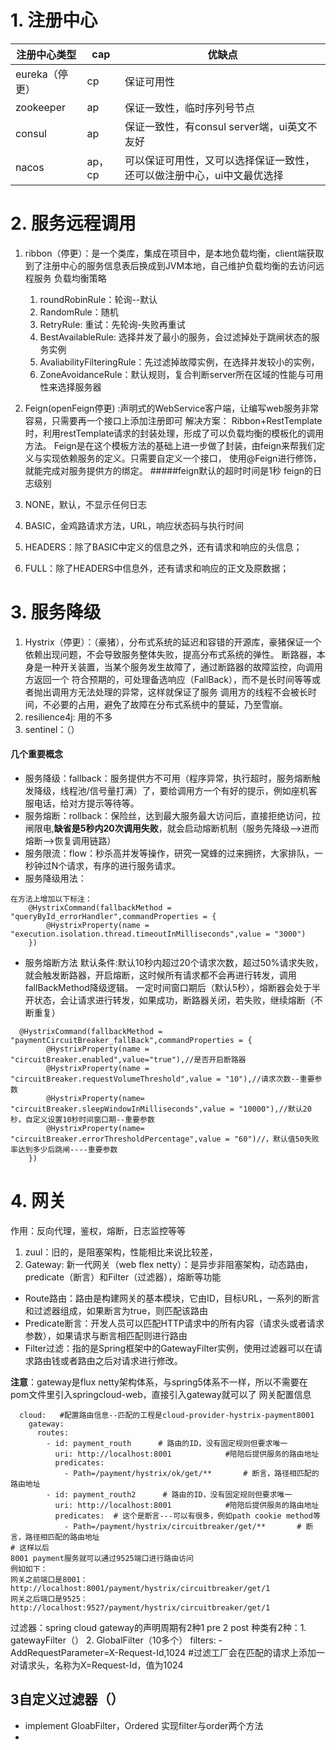 # 1. 注册中心
|  注册中心类型   | cap |  优缺点|
|  ----  | ----  | ----  |
| eureka（停更） | cp |保证可用性|
| zookeeper  | ap |保证一致性，临时序列号节点|
| consul  | ap |保证一致性，有consul server端，ui英文不友好|
| nacos  | ap，cp|可以保证可用性，又可以选择保证一致性，还可以做注册中心，ui中文最优选择|

# 2. 服务远程调用
1. ribbon（停更）：是一个类库，集成在项目中，是本地负载均衡，client端获取到了注册中心的服务信息表后换成到JVM本地，自己维护负载均衡的去访问远程服务
负载均衡策略
    1. roundRobinRule：轮询--默认
    2. RandomRule：随机
    3. RetryRule: 重试：先轮询-失败再重试
    4. BestAvailableRule: 选择并发了最小的服务，会过滤掉处于跳闸状态的服务实例
    5. AvaliabilityFilteringRule：先过滤掉故障实例，在选择并发较小的实例，
    6. ZoneAvoidanceRule：默认规则，复合判断server所在区域的性能与可用性来选择服务器
    
2. Feign(openFeign停更) :声明式的WebService客户端，让编写web服务非常容易，只需要再一个接口上添加注册即可
解决方案：
Ribbon+RestTemplate时，利用restTemplate请求的封装处理，形成了可以负载均衡的模板化的调用方法。
Feign是在这个模板方法的基础上进一步做了封装，由feign来帮我们定义与实现依赖服务的定义。只需要自定义一个接口，
使用@Feign进行修饰，就能完成对服务提供方的绑定。
#####feign默认的超时时间是1秒
feign的日志级别
1. NONE，默认，不显示任何日志
2. BASIC，金鸡路请求方法，URL，响应状态码与执行时间
3. HEADERS：除了BASIC中定义的信息之外，还有请求和响应的头信息；
4. FULL：除了HEADERS中信息外，还有请求和响应的正文及原数据；

# 3. 服务降级
1. Hystrix（停更）：（豪猪），分布式系统的延迟和容错的开源库，豪猪保证一个依赖出现问题，不会导致服务整体失败，提高分布式系统的弹性。
断路器，本身是一种开关装置，当某个服务发生故障了，通过断路器的故障监控，向调用方返回一个
符合预期的，可处理备选响应（FallBack），而不是长时间等等或者抛出调用方无法处理的异常，这样就保证了服务
调用方的线程不会被长时间，不必要的占用，避免了故障在分布式系统中的蔓延，乃至雪崩。
2. resilience4j: 用的不多
3. sentinel：（）
#### 几个重要概念
- 服务降级：fallback：服务提供方不可用（程序异常，执行超时，服务熔断触发降级，线程池/信号量打满）了，要给调用方一个有好的提示，例如座机客服电话，给对方提示等待等。
- 服务熔断：rollback：保险丝，达到最大服务最大访问后，直接拒绝访问，拉闸限电,**缺省是5秒内20次调用失败**，就会启动熔断机制（服务先降级-->进而熔断-->恢复调用链路）
- 服务限流：flow：秒杀高并发等操作，研究一窝蜂的过来拥挤，大家排队，一秒钟过N个请求，有序的进行服务请求。
- 服务降级用法：
```
在方法上增加以下标注：
    @HystrixCommand(fallbackMethod = "queryById_errorHandler",commandProperties = {
        @HystrixProperty(name = "execution.isolation.thread.timeoutInMilliseconds",value = "3000")
    })
```
- 服务熔断方法
默认条件:默认10秒内超过20个请求次数，超过50%请求失败，就会触发断路器，开启熔断，这时候所有请求都不会再进行转发，调用fallBackMethod降级逻辑。
一定时间窗口期后（默认5秒），熔断器会处于半开状态，会让请求进行转发，如果成功，断路器关闭，若失败，继续熔断（不断重复）
```
  @HystrixCommand(fallbackMethod = "paymentCircuitBreaker_fallBack",commandProperties = {
        @HystrixProperty(name = "circuitBreaker.enabled",value="true"),//是否开启断路器
        @HystrixProperty(name = "circuitBreaker.requestVolumeThreshold",value = "10"),//请求次数--重要参数
        @HystrixProperty(name=  "circuitBreaker.sleepWindowInMilliseconds",value = "10000"),//默认20秒，自定义设置10秒时间窗口期--重要参数
        @HystrixProperty(name=  "circuitBreaker.errorThresholdPercentage",value = "60")//，默认值50失败率达到多少后跳闸----重要参数
    })
```

# 4. 网关
作用：反向代理，鉴权，熔断，日志监控等等
1. zuul：旧的，是阻塞架构，性能相比来说比较差，
2. Gateway: 新一代网关（web flex netty）：是异步非阻塞架构，动态路由，predicate（断言）和Filter（过滤器），熔断等功能
- Route路由：路由是构建网关的基本模块，它由ID，目标URL，一系列的断言和过滤器组成，如果断言为true，则匹配该路由
- Predicate断言：开发人员可以匹配HTTP请求中的所有内容（请求头或者请求参数），如果请求与断言相匹配则进行路由
- Filter过滤：指的是Spring框架中的GatewayFilter实例，使用过滤器可以在请求路由钱或者路由之后对请求进行修改。

**注意**：gateway是flux netty架构体系，与spring5体系不一样，所以不需要在pom文件里引入springcloud-web，直接引入gateway就可以了
网关配置信息
```
  cloud:   #配置路由信息--匹配的工程是cloud-provider-hystrix-payment8001
    gateway:
      routes:
        - id: payment_routh      # 路由的ID，没有固定规则但要求唯一
          uri: http://localhost:8001            #陪陪后提供服务的路由地址
          predicates:
            - Path=/payment/hystrix/ok/get/**       # 断言，路径相匹配的路由地址
        - id: payment_routh2      # 路由的ID，没有固定规则但要求唯一
          uri: http://localhost:8001            #陪陪后提供服务的路由地址
          predicates:  # 这个是断言---可以有很多，例如path cookie method等
            - Path=/payment/hystrix/circuitbreaker/get/**       # 断言，路径相匹配的路由地址
# 这样以后
8001 payment服务就可以通过9525端口进行路由访问
例如如下：
网关之前端口是8001：http://localhost:8001/payment/hystrix/circuitbreaker/get/1
网关之后端口是9525：http://localhost:9527/payment/hystrix/circuitbreaker/get/1
```

过滤器：spring cloud gateway的声明周期有2种1 pre 2 post
种类有2种：1. gatewayFilter（）   2. GlobalFilter（10多个）
 filters:
   -AddRequestParameter=X-Request-Id,1024 #过滤工厂会在匹配的请求上添加一对请求头，名称为X=Request-Id，值为1024
   
## 3自定义过滤器（）
 - implement GloabFilter，Ordered 实现filter与order两个方法
 - 